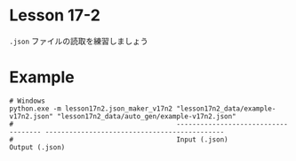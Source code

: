 # Lesson 17-2

`.json` ファイルの読取を練習しましょう  

# Example

```shell
# Windows
python.exe -m lesson17n2.json_maker_v17n2 "lesson17n2_data/example-v17n2.json" "lesson17n2_data/auto_gen/example-v17n2.json"
#                                         ------------------------------------ ---------------------------------------------
#                                         Input (.json)                        Output (.json)
```
